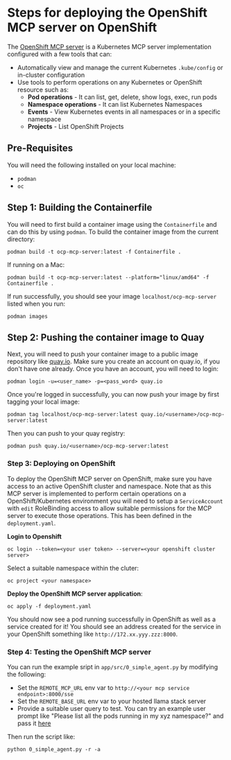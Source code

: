 # Steps for deploying the OpenShift MCP server on OpenShift

The [OpenShift MCP server](https://github.com/manusa/kubernetes-mcp-server) is a Kubernetes MCP server implementation configured with a few tools that can:

- Automatically view and manage the current Kubernetes `.kube/config` or in-cluster configuration
- Use tools to perform operations on any Kubernetes or OpenShift resource such as:
    - **Pod operations** - It can list, get, delete, show logs, exec, run pods
    - **Namespace operations** - It can list Kubernetes Namespaces
    - **Events** - View Kubernetes events in all namespaces or in a specific namespace
    - **Projects** - List OpenShift Projects

## Pre-Requisites

You will need the following installed on your local machine:

- `podman`
- `oc`

## Step 1: Building the Containerfile

You will need to first build a container image using the `Containerfile` and can do this by using `podman`. To build the container image from the current directory:

```
podman build -t ocp-mcp-server:latest -f Containerfile .
```

If running on a Mac:

```
podman build -t ocp-mcp-server:latest --platform="linux/amd64" -f Containerfile .
```

If run successfully, you should see your image `localhost/ocp-mcp-server` listed when you run:

```
podman images
```

## Step 2: Pushing the container image to Quay

Next, you will need to push your container image to a public image repository like [quay.io](https://quay.io/). Make sure you create an account on quay.io, if you don't have one already. Once you have an account, you will need to login:

```
podman login -u=<user_name> -p=<pass_word> quay.io
```

Once you're logged in successfully, you can now push your image by first tagging your local image:

```
podman tag localhost/ocp-mcp-server:latest quay.io/<username>/ocp-mcp-server:latest
```

Then you can push to your quay registry:

```
podman push quay.io/<username>/ocp-mcp-server:latest
```

### Step 3: Deploying on OpenShift

To deploy the OpenShift MCP server on OpenShift, make sure you have access to an active OpenShift cluster and namespace. Note that as this MCP server is implemented to perform certain operations on a OpenShift/Kubernetes environment you will need to setup a `ServiceAccount` with `edit` RoleBinding access to allow suitable permissions for the MCP server to execute those operations. This has been defined in the `deployment.yaml`.

**Login to Openshift**

```
oc login --token=<your user token> --server=<your openshift cluster server>
```

Select a suitable namespace within the cluter:

```
oc project <your namespace>
```

**Deploy the OpenShift MCP server application**:

```
oc apply -f deployment.yaml
```

You should now see a pod running successfully in OpenShift as well as a service created for it! You should see an address created for the service in your OpenShift something like `http://172.xx.yyy.zzz:8000`.

### Step 4: Testing the OpenShift MCP server

You can run the example sript in `app/src/0_simple_agent.py` by modifying the following:

- Set the `REMOTE_MCP_URL` env var to `http://<your mcp service endpoint>:8000/sse`
- Set the `REMOTE_BASE_URL` env var to your hosted llama stack server
- Provide a suitable user query to test. You can try an example user prompt like "Please list all the pods running in my xyz namespace?" and pass it [here](https://github.com/redhat-et/llama-stack-on-ocp/blob/main/app/src/0_simple_agent.py#L74)

Then run the script like:

```
python 0_simple_agent.py -r -a
```